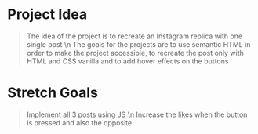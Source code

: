 # Project Idea
>The idea of the project is to recreate an Instagram replica with one single post \n
>The goals for the projects are to use semantic HTML in order to make the project accessible, to recreate the post only with HTML and CSS vanilla and to add hover effects on the buttons

# Stretch Goals
>Implement all 3 posts using JS \n
>Increase the likes when the button is pressed and also the opposite

